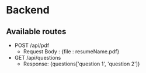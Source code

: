 # Backend
## Available routes
- POST /api/pdf 
  - Request Body : {file : resumeName.pdf} 
- GET /api/questions
  - Response: {questions['question 1', 'question 2']}
